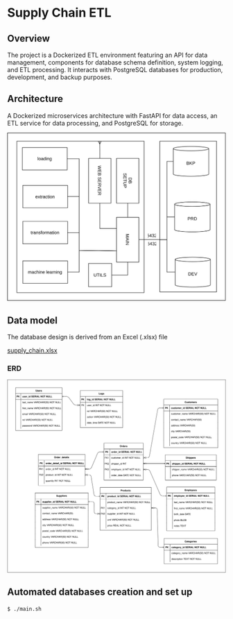 # Supply Chain ETL

## Overview
The project is a Dockerized ETL environment featuring an API for data management, components for database schema definition, system logging, and ETL processing. It interacts with PostgreSQL databases for production, development, and backup purposes. 

## Architecture
A Dockerized microservices architecture with FastAPI for data access, an ETL service for data processing, and PostgreSQL for storage.

![Project Architecture](imgs/architecture.svg)

## Data model
The database design is derived from an Excel (.xlsx) file

[supply_chain.xlsx](database/files/supply_chain.xlsx)

### ERD
![Project Data model](imgs/data_model.svg)

## Automated databases creation and set up
```
$ ./main.sh
```
